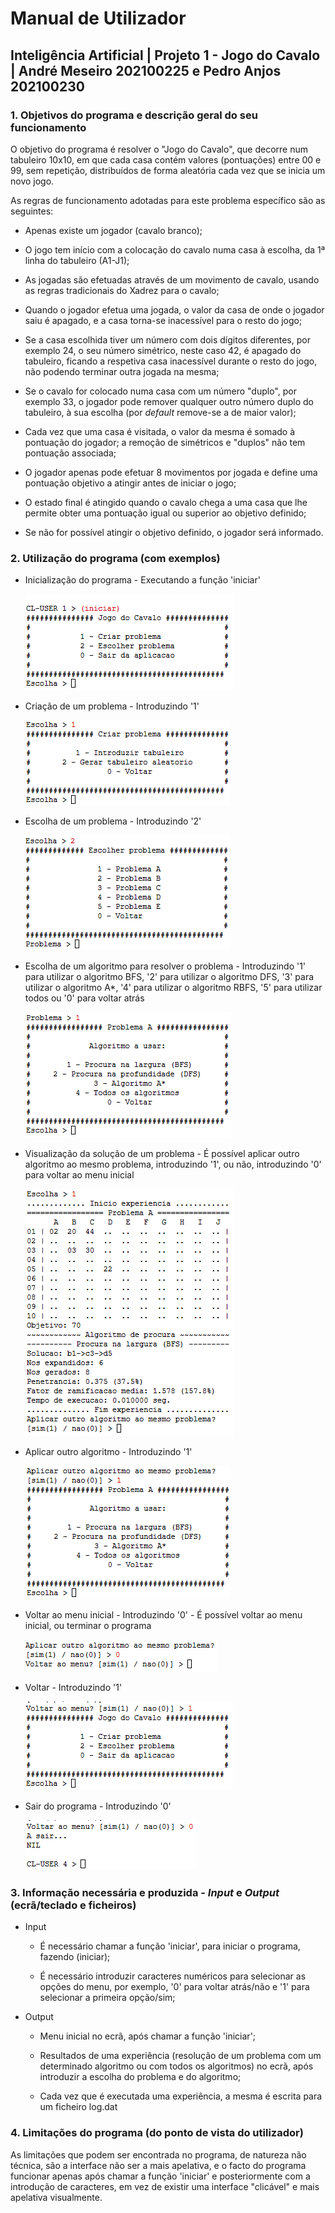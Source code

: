 # **Manual de Utilizador**

## Inteligência Artificial | Projeto 1 - Jogo do Cavalo | André Meseiro 202100225 e Pedro Anjos 202100230

### 1. Objetivos do programa e descrição geral do seu funcionamento

O objetivo do programa é resolver o "Jogo do Cavalo", que decorre num tabuleiro 10x10, em que cada casa contém valores (pontuações) entre 00 e 99, sem repetição, distribuídos de forma aleatória cada vez que se inicia um novo jogo.

As regras de funcionamento adotadas para este problema específico são as seguintes:

* Apenas existe um jogador (cavalo branco);

* O jogo tem início com a colocação do cavalo numa casa à escolha, da 1ª linha do tabuleiro (A1-J1);

* As jogadas são efetuadas através de um movimento de cavalo, usando as regras tradicionais do Xadrez para o cavalo;

* Quando o jogador efetua uma jogada, o valor da casa de onde o jogador saiu é apagado, e a casa torna-se inacessível para o resto do jogo;

* Se a casa escolhida tiver um número com dois dígitos diferentes, por exemplo 24, o seu número simétrico, neste caso 42, é apagado do tabuleiro, ficando a respetiva casa inacessível durante o resto do jogo, não podendo terminar outra jogada na mesma;

* Se o cavalo for colocado numa casa com um número "duplo", por exemplo 33, o jogador pode remover qualquer outro número duplo do tabuleiro, à sua escolha (por *default* remove-se a de maior valor);

* Cada vez que uma casa é visitada, o valor da mesma é somado à pontuação do jogador; a remoção de simétricos e "duplos" não tem pontuação associada;

* O jogador apenas pode efetuar 8 movimentos por jogada e define uma pontuação objetivo a atingir antes de iniciar o jogo;

* O estado final é atingido quando o cavalo chega a uma casa que lhe permite obter uma pontuação igual ou superior ao objetivo definido;

* Se não for possível atingir o objetivo definido, o jogador será informado.

### 2. Utilização do programa (com exemplos)

* Inicialização do programa - Executando a função 'iniciar'

    ![Imagem da inicialização do programa](images/inicializacao.png)

* Criação de um problema - Introduzindo '1'

    ![Imagem da criação de um problema](images/criar_problema.png)

* Escolha de um problema - Introduzindo '2'

    ![Imagem da escolha de um problema](images/escolher_problema.png)

* Escolha de um algoritmo para resolver o problema - Introduzindo '1' para utilizar o algoritmo BFS, '2' para utilizar o algoritmo DFS, '3' para utilizar o algoritmo A*, '4' para utilizar o algoritmo RBFS, '5' para utilizar todos ou '0' para voltar atrás

    ![Imagem da escolha de um algoritmo](images/escolher_algoritmo.png)

* Visualização da solução de um problema - É possível aplicar outro algoritmo ao mesmo problema, introduzindo '1', ou não, introduzindo '0' para voltar ao menu inicial

    ![Imagem da solução de um problema](images/solucao.png)

* Aplicar outro algoritmo - Introduzindo '1'

    ![Imagem de aplicar outro algoritmo](images/aplicar_outro_algoritmo.png)

* Voltar ao menu inicial - Introduzindo '0' - É possível voltar ao menu inicial, ou terminar o programa

    ![Imagem de voltar ao menu inicial](images/voltar_ao_menu.png)

* Voltar - Introduzindo '1'

    ![Imagem de voltar](images/voltar.png)

* Sair do programa - Introduzindo '0'

    ![Imagem de sair do programa](images/sair_do_programa.png)

### 3. Informação necessária e produzida - *Input* e *Output* (ecrã/teclado e ficheiros)

* Input

  * É necessário chamar a função 'iniciar', para iniciar o programa, fazendo (iniciar);

  * É necessário introduzir caracteres numéricos para selecionar as opções do menu, por exemplo, '0' para voltar atrás/não e '1' para selecionar a primeira opção/sim;

* Output

  * Menu inicial no ecrã, após chamar a função 'iniciar';

  * Resultados de uma experiência (resolução de um problema com um determinado algoritmo ou com todos os algoritmos) no ecrã, após introduzir a escolha do problema e do algoritmo;

  * Cada vez que é executada uma experiência, a mesma é escrita para um ficheiro log.dat

### 4. Limitações do programa (do ponto de vista do utilizador)

As limitações que podem ser encontrada no programa, de natureza não técnica, são a interface não ser a mais apelativa, e o facto do programa funcionar apenas após chamar a função 'iniciar' e posteriormente com a introdução de caracteres, em vez de existir uma interface "clicável" e mais apelativa visualmente.
